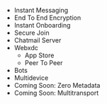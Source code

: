 - Instant Messaging
- End To End Encryption
- Instant Onboarding
- Secure Join
- Chatmail Server
- Webxdc
  - App Store
  - Peer To Peer
- Bots
- Multidevice
- Coming Soon: Zero Metadata
- Coming Soon: Multitransport


